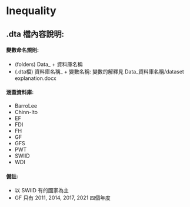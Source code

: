 # Inequality
## .dta 檔內容說明:
#### 變數命名規則:
* (folders) Data_ + 資料庫名稱
* (.dta檔) 資料庫名稱_ + 變數名稱: 變數的解釋見 Data_資料庫名稱/dataset explanation.docx

#### 涵蓋資料庫:
* BarroLee
* Chinn-Ito
* EF
* FDI
* FH
* GF
* GFS
* PWT
* SWIID
* WDI

#### 備註:
* 以 SWIID 有的國家為主
* GF 只有 2011, 2014, 2017, 2021 四個年度
